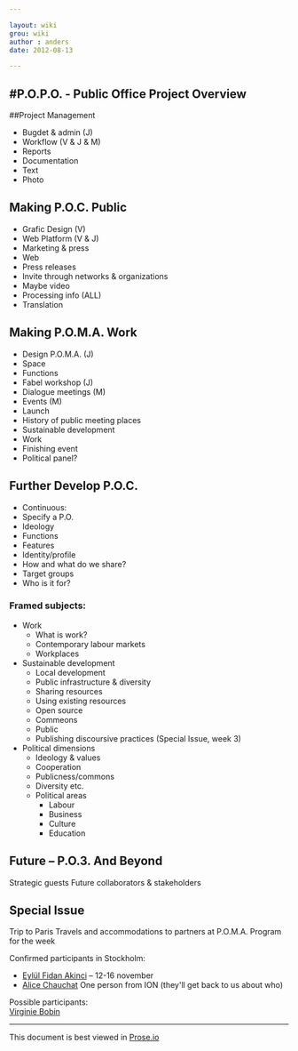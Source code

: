 ```yaml
---

layout: wiki  
grou: wiki  
author : anders  
date: 2012-08-13  

---
```


#P.O.P.O. - Public Office Project Overview
-----  

##Project Management

* Bugdet & admin (J)
* Workflow (V & J & M)
* Reports
* Documentation
* Text
* Photo

## Making P.O.C. Public

* Grafic Design (V)
* Web Platform (V & J)
* Marketing & press
* Web
* Press releases
* Invite through networks & organizations
* Maybe video
* Processing info (ALL)
* Translation

## Making P.O.M.A. Work

* Design P.O.M.A. (J)
* Space
* Functions
* Fabel workshop (J)
* Dialogue meetings (M)
* Events (M)
* Launch
* History of public meeting places
* Sustainable development
* Work
* Finishing event
* Political panel?

## Further Develop P.O.C.

* Continuous:
* Specify a P.O.
* Ideology
* Functions
* Features
* Identity/profile
* How and what do we share?
* Target groups
* Who is it for?

### Framed subjects:

* Work
	* What is work?
	* Contemporary labour markets
	* Workplaces
* Sustainable development
	* Local development
	* Public infrastructure & diversity
	* Sharing resources 
	* Using existing resources
	* Open source
	* Commeons
	* Public
	* Publishing discoursive practices (Special Issue, week 3)
* Political dimensions
	* Ideology & values
	* Cooperation
	* Publicness/commons
	* Diversity etc.
	* Political areas
		* Labour
		* Business
		* Culture
		* Education

## Future – P.O.3. And Beyond

Strategic guests
Future collaborators & stakeholders

## Special Issue
Trip to Paris 
Travels and accommodations to partners at P.O.M.A.
Program for the week

Confirmed participants in Stockholm:

* [Eylül Fidan Akinci](e.fakinci@gmail.com) – 12-16 november  
* [Alice Chauchat](alicechauchat@leslaboratoires.org) One person from ION (they'll get back to us about who)  

Possible participants:  
[Virginie Bobin](v.bobin@leslaboratoires.org)  

------
This document is best viewed in [Prose.io](http://prose.io/#dilettant/thepublicoffice/blob/master/wiki/postit-session-draft.md)  